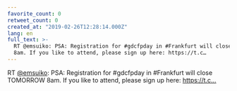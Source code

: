```yaml
---
favorite_count: 0
retweet_count: 0
created_at: "2019-02-26T12:28:14.000Z"
lang: en
full_text: >-
  RT @emsuiko: PSA: Registration for #gdcfpday in #Frankfurt will close TOMORROW
  8am. If you like to attend, please sign up here: https://t.c…
---
```


RT [@emsuiko](https://twitter.com/emsuiko): PSA: Registration for #gdcfpday in
#Frankfurt will close TOMORROW 8am. If you like to attend, please sign up here:
https://t.c…
